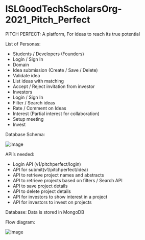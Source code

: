 # ISLGoodTechScholarsOrg-2021_Pitch_Perfect
PITCH PERFECT: A platform, For ideas to reach its true potential

List of Personas:

- Students / Developers (Founders)
- Login / Sign In
- Domain
- Idea submission (Create / Save / Delete)
- Validate idea
- List ideas with matching
- Accept / Reject invitation from investor
- Investors
- Login / Sign In
- Filter / Search ideas
- Rate / Comment on Ideas
- Interest (Partial interest for collaboration)
- Setup meeting
- Invest

Database Schema:

![image](https://user-images.githubusercontent.com/83357771/135121514-376bf7ba-c259-4f95-bac5-37947041f306.png)

API’s needed:

- Login API (v1/pitchperfect/login)
- API for submit(v1/pitchperfect/idea)
- API to retrieve project names and abstracts
- API to retrieve projects based on filters / Search API
- API to save project details
- API to delete project details
- API for investors to show interest in a project
- API for investors to invest on projects

Database:
Data is stored in MongoDB

Flow diagram:

![image](https://user-images.githubusercontent.com/83357771/135160213-b86460bf-7ff5-44d0-a7e9-8d48011993e5.png)



